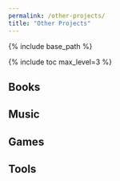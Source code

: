 ```yaml
---
permalink: /other-projects/
title: "Other Projects"
---
```


{% include base_path %}


{% include toc max_level=3 %}


## Books




## Music





## Games



## Tools

